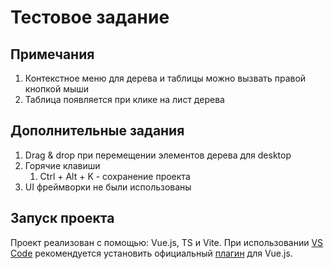 # Тестовое задание

## Примечания

1. Контекстное меню для дерева и таблицы можно вызвать правой кнопкой мыши
2. Таблица появляется при клике на лист дерева

## Дополнительные задания

1. Drag & drop при перемещении элементов дерева для desktop
2. Горячие клавиши
    1. Ctrl + Alt + K - сохранение проекта
3. UI фреймворки не были использованы

## Запуск проекта

Проект реализован с помощью: Vue.js, TS и Vite. При использовании [VS Code](https://code.visualstudio.com/) рекомендуется установить официальный [плагин](https://marketplace.visualstudio.com/items?itemName=Vue.volar) для Vue.js.

